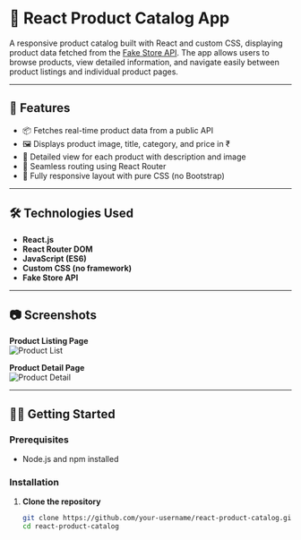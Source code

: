 # 🛒 React Product Catalog App

A responsive product catalog built with React and custom CSS, displaying product data fetched from the [Fake Store API](https://fakestoreapi.com/). The app allows users to browse products, view detailed information, and navigate easily between product listings and individual product pages.

---

## 🚀 Features

- 📦 Fetches real-time product data from a public API
- 🖼️ Displays product image, title, category, and price in ₹
- 📄 Detailed view for each product with description and image
- 🔁 Seamless routing using React Router
- 📱 Fully responsive layout with pure CSS (no Bootstrap)

---

## 🛠️ Technologies Used

- **React.js**
- **React Router DOM**
- **JavaScript (ES6)**
- **Custom CSS (no framework)**
- **Fake Store API**

---

## 📷 Screenshots

**Product Listing Page**  
![Product List](https://via.placeholder.com/600x300?text=Product+List+Page)

**Product Detail Page**  
![Product Detail](https://via.placeholder.com/600x300?text=Product+Detail+Page)

---

## 🧑‍💻 Getting Started

### Prerequisites

- Node.js and npm installed

### Installation

1. **Clone the repository**
   ```bash
   git clone https://github.com/your-username/react-product-catalog.git
   cd react-product-catalog
